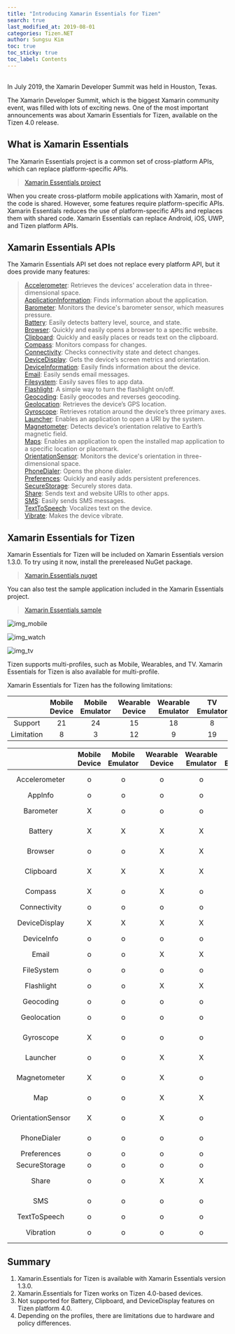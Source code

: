 ```yaml
---
title: "Introducing Xamarin Essentials for Tizen"
search: true
last_modified_at: 2019-08-01
categories: Tizen.NET
author: Sungsu Kim
toc: true
toc_sticky: true
toc_label: Contents
---
```


<br/>
In July 2019, the Xamarin Developer Summit was held in Houston, Texas.

The Xamarin Developer Summit, which is the biggest Xamarin community event, was filled with lots of exciting news. One of the most important announcements was about Xamarin Essentials for Tizen, available on the Tizen 4.0 release.

## What is Xamarin Essentials

The Xamarin Essentials project is a common set of cross-platform APIs, which can replace platform-specific APIs.

> [Xamarin Essentials project][link_github]

When you create cross-platform mobile applications with Xamarin, most of the code is shared. However, some features require platform-specific APIs. Xamarin Essentials reduces the use of platform-specific APIs and replaces them with shared code. Xamarin Essentials can replace Android, iOS, UWP, and Tizen platform APIs.

## Xamarin Essentials APIs

The Xamarin Essentials API set does not replace every platform API, but it does provide many features:

> [Accelerometer][link_accelerometer]: Retrieves the devices' acceleration data in three-dimensional space. <br/>
> [ApplicationInformation][link_appinfo]: Finds information about the application. <br/>
> [Barometer][link_barometer]: Monitors the device's barometer sensor, which measures pressure. <br/>
> [Battery][link_battery]: Easily detects battery level, source, and state. <br/>
> [Browser][link_browser]: Quickly and easily opens a browser to a specific website.<br/>
> [Clipboard][link_clipboard]: Quickly and easily places or reads text on the clipboard.<br/>
> [Compass][link_compass]: Monitors compass for changes. <br/>
> [Connectivity][link_connectivity]: Checks connectivity state and detect changes. <br/>
> [DeviceDisplay][link_devicedisplay]: Gets the device’s screen metrics and orientation. <br/>
> [DeviceInformation][link_deviceinfo]: Easily finds information about the device. <br/>
> [Email][link_email]: Easily sends email messages. <br/>
> [Filesystem][link_filesystem]: Easily saves files to app data. <br/>
> [Flashlight][link_flashlight]: A simple way to turn the flashlight on/off. <br/>
> [Geocoding][link_geocoding]: Easily geocodes and reverses geocoding. <br/>
> [Geolocation][link_geolocation]: Retrieves the device’s GPS location. <br/>
> [Gyroscope][link_gyroscope]: Retrieves rotation around the device’s three primary axes. <br/>
> [Launcher][link_launcher]: Enables an application to open a URI by the system. <br/>
> [Magnetometer][link_magnetometer]: Detects device’s orientation relative to Earth’s magnetic field. <br/>
> [Maps][link_maps]: Enables an application to open the installed map application to a specific location or placemark. <br/>
> [OrientationSensor][link_orientationsensor]: Monitors the device's orientation in three-dimensional space. <br/>
> [PhoneDialer][link_dialer]: Opens the phone dialer. <br/>
> [Preferences][link_preferences]: Quickly and easily adds persistent preferences. <br/>
> [SecureStorage][link_securestorage]: Securely stores data. <br/>
> [Share][link_share]: Sends text and website URIs to other apps. <br/>
> [SMS][link_sms]: Easily sends SMS messages. <br/>
> [TextToSpeech][link_texttospeech]: Vocalizes text on the device. <br/>
> [Vibrate][link_vibrate]: Makes the device vibrate. <br/>

## Xamarin Essentials for Tizen

Xamarin Essentials for Tizen will be included on Xamarin Essentials version 1.3.0. To try using it now, install the prereleased NuGet package.

> [Xamarin.Essentials nuget][link_nuget]

You can also test the sample application included in the Xamarin Essentials project.

> [Xamarin Essentials sample][link_sample]

![img_mobile]

![img_watch]

![img_tv]

Tizen supports multi-profiles, such as Mobile, Wearables, and TV. Xamarin Essentials for Tizen is also available for multi-profile.

Xamarin Essentials for Tizen has the following limitations: <br>

| |Mobile Device|Mobile Emulator|Wearable Device|Wearable Emulator|TV Emulator|
|:-----------------:|:-----------------:|:-----------------:|:-----------------:|:-----------------:|:-----------------:|
| Support   |21|24|15|18|8|
| Limitation|8|3|12|9|19|

| |Mobile Device|Mobile Emulator|Wearable Device|Wearable Emulator|TV Emulator|Limitation|
|:-----------------:|:-----------------:|:-----------------:|:-----------------:|:-----------------:|:-----------------:|:-----------------:|
| Accelerometer|o|o|o|o|X|HW limitation|
| AppInfo|o|o|o|o|o| |
| Barometer|X|o|o|o|X|HW limitation|
| Battery|X|X|X|X|X|Platform limitation|
| Browser|o|o|X|X|X|Policy limitation|
| Clipboard|X|X|X|X|X|Platform limitation|
| Compass|X|o|X|o|X|HW limitation|
| Connectivity|o|o|o|o|o| |
| DeviceDisplay|X|X|X|X|X|Platform limitation|
| DeviceInfo|o|o|o|o|o| |
| Email|o|o|X|X|X|HW limitation|
| FileSystem|o|o|o|o|o| |
| Flashlight|o|o|X|X|X|HW limitation|
| Geocoding|o|o|o|o|o| |
| Geolocation|o|o|o|o|X|HW limitation|
| Gyroscope|X|o|o|o|X|HW limitation|
| Launcher|o|o|X|X|X|Policy limitation|
| Magnetometer|X|o|X|o|X|HW limitation|
| Map|o|o|X|X|X|Policy limitation|
| OrientationSensor|X|o|X|o|X|HW limitation|
| PhoneDialer|o|o|o|o|X|HW limitation|
| Preferences|o|o|o|o|o| |
| SecureStorage|o|o|o|o|o| |
| Share|o|o|X|X|X|Policy limitation|
| SMS|o|o|o|o|X|HW limitation|
| TextToSpeech|o|o|o|o|o| |
| Vibration|o|o|o|o|X|HW limitation|

## Summary

1. Xamarin.Essentials for Tizen is available with Xamarin Essentials version 1.3.0.
2. Xamarin.Essentials for Tizen works on Tizen 4.0-based devices.
3. Not supported for Battery, Clipboard, and DeviceDisplay features on Tizen platform 4.0.
4. Depending on the profiles, there are limitations due to hardware and policy differences.

[link_accelerometer]: https://docs.microsoft.com/en-us/xamarin/essentials/accelerometer
[link_appinfo]: https://docs.microsoft.com/en-us/xamarin/essentials/app-information
[link_barometer]: https://docs.microsoft.com/en-us/xamarin/essentials/barometer
[link_battery]: https://docs.microsoft.com/en-us/xamarin/essentials/battery
[link_browser]: https://docs.microsoft.com/en-us/xamarin/essentials/open-browser
[link_clipboard]: https://docs.microsoft.com/en-us/xamarin/essentials/clipboard
[link_compass]: https://docs.microsoft.com/en-us/xamarin/essentials/compass
[link_connectivity]: https://docs.microsoft.com/en-us/xamarin/essentials/connectivity
[link_devicedisplay]: https://docs.microsoft.com/en-us/xamarin/essentials/device-display
[link_deviceinfo]: https://docs.microsoft.com/en-us/xamarin/essentials/device-information
[link_email]: https://docs.microsoft.com/en-us/xamarin/essentials/email
[link_filesystem]: https://docs.microsoft.com/en-us/xamarin/essentials/file-system-helpers
[link_flashlight]: https://docs.microsoft.com/en-us/xamarin/essentials/flashlight
[link_geocoding]: https://docs.microsoft.com/en-us/xamarin/essentials/geocoding
[link_geolocation]: https://docs.microsoft.com/en-us/xamarin/essentials/geolocation
[link_gyroscope]: https://docs.microsoft.com/en-us/xamarin/essentials/gyroscope
[link_launcher]: https://docs.microsoft.com/en-us/xamarin/essentials/launcher
[link_magnetometer]: https://docs.microsoft.com/en-us/xamarin/essentials/magnetometer
[link_maps]: https://docs.microsoft.com/en-us/xamarin/essentials/maps
[link_orientationsensor]: https://docs.microsoft.com/en-us/xamarin/essentials/orientation-sensor
[link_dialer]: https://docs.microsoft.com/en-us/xamarin/essentials/phone-dialer
[link_preferences]: https://docs.microsoft.com/en-us/xamarin/essentials/preferences
[link_securestorage]: https://docs.microsoft.com/en-us/xamarin/essentials/secure-storage
[link_share]: https://docs.microsoft.com/en-us/xamarin/essentials/share
[link_sms]: https://docs.microsoft.com/en-us/xamarin/essentials/sms
[link_texttospeech]: https://docs.microsoft.com/en-us/xamarin/essentials/text-to-speech
[link_vibrate]: https://docs.microsoft.com/en-us/xamarin/essentials/vibrate
[link_github]: https://github.com/xamarin/Essentials
[link_nuget]: https://www.nuget.org/packages/Xamarin.Essentials/1.3.0-pre
[link_sample]: https://github.com/xamarin/Essentials/tree/dev/1.3.0/Samples
[img_mobile]: {{site.url}}{{site.baseurl}}/assets/images/posts/essentials/mobile.gif
[img_watch]: {{site.url}}{{site.baseurl}}/assets/images/posts/essentials/watch.gif
[img_tv]: {{site.url}}{{site.baseurl}}/assets/images/posts/essentials/tv.gif


